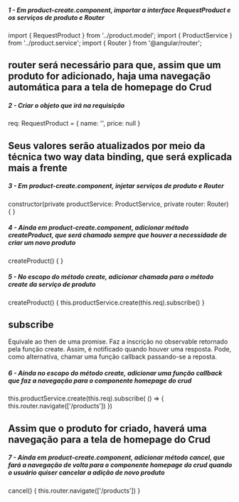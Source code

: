 ##### 1 - Em product-create.component, importar a interface RequestProduct e os serviços de produto e Router
import { RequestProduct } from '../product.model';
import { ProductService } from '../product.service';
import { Router } from '@angular/router';

## router será necessário para que, assim que um produto for adicionado, haja uma navegação automática para a tela de homepage do Crud


##### 2 - Criar o objeto que irá na requisição
req: RequestProduct = {
  name: '',
  price: null
}

## Seus valores serão atualizados por meio da técnica two way data binding, que será explicada mais a frente


##### 3 - Em product-create.component, injetar serviços de produto e Router
constructor(private productService: ProductService, private router: Router) { }


##### 4 - Ainda em product-create.component, adicionar método createProduct, que será chamado sempre que houver a necessidade de criar um novo produto
createProduct() {
}


##### 5 - No escopo do método create, adicionar chamada para o método create da serviço de produto
createProduct() {
  this.productService.create(this.req).subscribe()
}

## subscribe
Equivale ao then de uma promise. Faz a inscrição no observable retornado pela função create. Assim, é notificado quando houver uma resposta. Pode, como alternativa, chamar uma função callback passando-se a reposta.


##### 6 - Ainda no escopo do método create, adicionar uma função callback que faz a navegação para o componente homepage do crud
this.productService.create(this.req).subscribe( () => {
  this.router.navigate(['/products'])
})

## Assim que o produto for criado, haverá uma navegação para a tela de homepage do Crud


##### 7 - Ainda em product-create.component, adicionar método cancel, que fará a navegação de volta para o componente homepage do crud quando o usuário quiser cancelar a adição de novo produto
cancel() {
  this.router.navigate(['/products'])
}